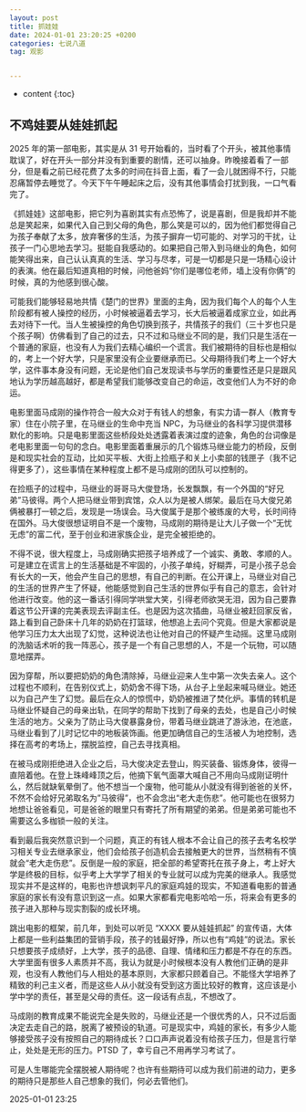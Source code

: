 ```yaml
---
layout: post
title: 抓娃娃
date: 2024-01-01 23:20:25 +0200
categories: 七说八道
tag: 观影


---
```


* content
{:toc}




## 不鸡娃要从娃娃抓起



2025 年的第一部电影，其实是从 31 号开始看的，当时看了个开头，被其他事情耽误了，好在开头一部分并没有到重要的剧情，还可以抽身。昨晚接着看了一部分，但是看之前已经花费了太多的时间在抖音上面，看了一会儿就困得不行，只能忍痛暂停去睡觉了。今天下午午睡起床之后，没有其他事情会打扰到我，一口气看完了。

《抓娃娃》这部电影，把它列为喜剧其实有点恐怖了，说是喜剧，但是我却并不能总是笑起来，如果代入自己到父母的角色，那么笑是可以的，因为他们都觉得自己为孩子奉献了太多，放弃奢侈的生活，为孩子摒弃一切可能的、对学习的干扰，让孩子一门心思地去学习。挺能自我感动的。如果把自己带入到马继业的角色，如何能笑得出来，自己认认真真的生活、学习与尽孝，可是一切都是只是一场精心设计的表演。他在最后知道真相的时候，问他爸妈“你们是哪位老师，墙上没有你俩”的时候，真的为他感到很心酸。

可能我们能够轻易地共情《楚门的世界》里面的主角，因为我们每个人的每个人生阶段都有被人操控的经历，小时候被逼着去学习，长大后被逼着成家立业，如此再去对待下一代。当人生被操控的角色切换到孩子，共情孩子的我们（三十岁也只是个孩子啊）仿佛看到了自己的过去，只不过和马继业不同的是，我们只是生活在一个普通的家庭，也没有人为我们去精心编织一个谎言。我们被期待的目标也是相似的，考上一个好大学，只是家里没有企业要继承而已。父母期待我们考上一个好大学，这件事本身没有问题，无论是他们自己发现读书与学历的重要性还是只是跟风地认为学历越高越好，都是希望我们能够改变自己的命运，改变他们人为不好的命运。

电影里面马成刚的操作符合一般大众对于有钱人的想象，有实力请一群人（教育专家）住在小院子里，在马继业的生命中充当 NPC，为马继业的各科学习提供潜移默化的影响。只是电影里面这些桥段处处透露着表演过度的迹象，角色的台词像是老电影里面一句句的念白。电影里面着重展示的几个锻炼马继业能力的桥段，反倒是和现实社会的互动，比如买平板、大街上捡瓶子和关上小卖部的钱匣子（我不记得更多了），这些事情在某种程度上都不是马成刚的团队可以控制的。

在捡瓶子的过程中，马继业的哥哥马大俊登场，长发飘飘，有一个外国的“好兄弟”马彼得。两个人把马继业带到宾馆，众人以为是被人绑架。最后在马大俊兄弟俩被暴打一顿之后，发现是一场误会。马大俊属于是那个被练废的大号，长时间待在国外。马大俊很想证明自不是一个废物，马成刚的期待是让大儿子做一个“无忧无虑”的富二代，至于创业和进家族企业，是完全被拒绝的。

不得不说，很大程度上，马成刚确实把孩子培养成了一个诚实、勇敢、孝顺的人。可是建立在谎言上的生活基础是不牢固的，小孩子单纯，好糊弄，可是小孩子总会有长大的一天，他会产生自己的思想，有自己的判断。在公开课上，马继业对自己的生活的世界产生了怀疑，他能感觉到自己生活的世界似乎有自己的意志，会针对他进行改变。他的这一番话引得同学哄堂大笑，引得老师欲哭无泪，因为自己要靠着这节公开课的完美表现去评副主任。也是因为这次插曲，马继业被赶回家反省，路上看到自己卧床十几年的奶奶在打篮球，他想追上去问个究竟。但是大家都说是他学习压力太大出现了幻觉，这种说法也让他对自己的怀疑产生动摇。这里马成刚的洗脑话术听的我一阵恶心，孩子是一个有自己思想的人，不是一个玩物，可以随意地摆弄。

因为穿帮，所以要把奶奶的角色清除掉，马继业迎来人生中第一次失去亲人。这个过程也不顺利，在告别仪式上，奶奶舍不得下场，从台子上坐起来喊马继业。她还以为自己产生了幻觉。最后在众人的惊慌中，奶奶被推进了焚化炉。事情的转机是马继业怀疑自己的母亲出轨，在同学的帮助下找到了母亲的去处，也是自己小时候生活的地方。父亲为了防止马大俊暴露身份，带着马继业跳进了游泳池，在池底，马继业看到了儿时记忆中的地板装饰画。他更加确信自己的生活被人为地控制，选择在高考的考场上，摆脱监控，自己去寻找真相。

在被马成刚拒绝进入企业之后，马大俊决定去登山，购买装备、锻炼身体，彼得一直陪着他。在登上珠峰峰顶之后，他摘下氧气面罩大喊自己不用向马成刚证明什么，然后就缺氧晕倒了。他不想当一个废物，他可能从小就没有得到爸爸的关怀，不然不会给好兄弟取名为”马彼得”，也不会念出“老大走伤悲”。他可能也在很努力地想让爸爸看见，可是爸爸的眼里只有寄托了所有期望的弟弟。但是弟弟可能也不需要这么多枷锁一般的关注。

看到最后我突然意识到一个问题，真正的有钱人根本不会让自己的孩子去考名校学习相关专业去继承家业，他们会给孩子创造机会去接触更大的世界，当然稍有不慎就会“老大走伤悲”。反倒是一般的家庭，把全部的希望寄托在孩子身上，考上好大学是终极的目标，似乎考上大学学了相关的专业就可以成为完美的继承人。我感觉现实并不是这样的，电影也许想讽刺平凡的家庭鸡娃的现实，不知道看电影的普通家庭的家长有没有意识到这一点。如果大家都看完电影哈哈一乐，将来会有更多的孩子进入那种与现实割裂的成长环境。

跳出电影的框架，前几年，到处可以听见 “XXXX 要从娃娃抓起” 的宣传语，大体上都是一些利益集团的营销手段，孩子的钱最好挣，所以也有“鸡娃”的说法。家长只想要孩子成绩好，上大学，孩子的品德、自理、情绪和压力都是不存在的东西。大学里面有很多人素质并不高，我认为就是小时候根本没有人教他们正确的是非观，也没有人教他们与人相处的基本原则，大家都只顾着自己。不能怪大学培养了精致的利己主义者，而是这些人从小就没有受到这方面比较好的教育，这应该是小学中学的责任，甚至是父母的责任。这一段话有点乱，不想改了。

马成刚的教育成果不能说完全是失败的，马继业还是一个很优秀的人，只不过后面决定去走自己的路，脱离了被预设的轨道。可是现实中，鸡娃的家长，有多少人能够接受孩子没有按照自己的期待成长？口口声声说着没有给孩子压力，但是言行举止，处处是无形的压力。PTSD 了，幸亏自己不用再学习考试了。

可是人生哪能完全摆脱被人期待呢？也许有些期待可以成为我们前进的动力，更多的期待只是那些人自己想象的我们，何必去管他们。

2025-01-01 23:25